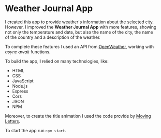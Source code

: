 # Weather Journal App

I created this app to provide weather's information about the selected city. 
However, I improved the **Weather Journal App** with more features, showing not only the temperature and date, but also the name of the city, the name of the country and a description of the weather.

To complete these features I used an API from [OpenWeather](https://openweathermap.org/), working with *async* *await* functions.

To build the app, I relied on many technologies, like: 

- HTML
- CSS
- JavaScript
- Node.js
- Express
- Cors
- JSON
- NPM

Moreover, to create the title animation I used the code provide by [Moving Letters](https://tobiasahlin.com/moving-letters/).

To start the app run `npm start`.
